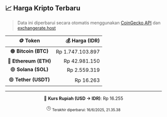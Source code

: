 

<!-- HARGA_KRIPTO -->
## 📈 Harga Kripto Terbaru

> Data ini diperbarui secara otomatis menggunakan [CoinGecko API](https://www.coingecko.com/) dan [exchangerate.host](https://exchangerate.host/)

<div align="center">

| 🪙 Token | 💰 Harga (IDR) |
|:------:|---------------:|
| 🟠 **Bitcoin (BTC)**   | Rp 1.747.103.897 |
| 🔵 **Ethereum (ETH)**  | Rp 42.981.150 |
| 🟣 **Solana (SOL)**    | Rp 2.559.319 |
| 🟢 **Tether (USDT)**   | Rp 16.263 |

---

💱 **Kurs Rupiah (USD → IDR)**: Rp 16.255

🕒 <sub>Terakhir diperbarui: 16/6/2025, 21.35.38</sub>

</div>
<!-- /HARGA_KRIPTO -->